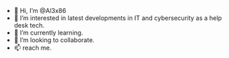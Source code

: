 - 👋 Hi, I’m @Al3x86
- 👀 I’m interested in latest developments in IT and cybersecurity as a help desk tech.
- 🌱 I’m currently learning.
- 💞️ I’m looking to collaborate.
- 📫 reach me.

<!---
Al3x86/Al3x86 is a ✨ special ✨ repository because its `README.md` (this file) appears on your GitHub profile.
You can click the Preview link to take a look at your changes.
--->
